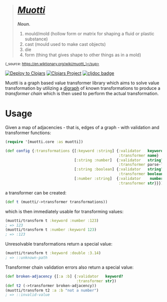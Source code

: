 
> # [_**Muotti**_](https://en.wiktionary.org/wiki/muotti)<br />
> _**Noun.**_
>
> 1. mould/mold (hollow form or matrix for shaping a fluid or plastic substance)
> 2. cast (mould used to make cast objects)
> 3. die
> 4. form (thing that gives shape to other things as in a mold)

<sup>(_source: https://en.wiktionary.org/wiki/muotti_)</sup>

[![Deploy to Clojars](https://github.com/esuomi/muotti/actions/workflows/deploy.yaml/badge.svg)](https://github.com/esuomi/muotti/actions/workflows/deploy.yaml)
[![Clojars Project](https://img.shields.io/clojars/v/fi.polycode/muotti.svg)](https://clojars.org/fi.polycode/muotti)
[![cljdoc badge](https://cljdoc.org/badge/fi.polycode/muotti)](https://cljdoc.org/jump/release/fi.polycode/muotti)


Muotti is a graph based value transformer library which aims
to solve value transformation by utilizing a [digraph](https://en.wikipedia.org/wiki/Directed_graph) of known
transformations to produce a _transformer chain_ which is then used to perform the actual transformation.

# Usage

Given a map of adjacencies - that is, edges of a graph - with validation and transformer functions:
```clojure
(require '[muotti.core :as muotti])

(def config {:transformations {[:keyword :string] {:validator   keyword?
                                                   :transformer name}
                               [:string :number]  {:validator   string?
                                                   :transformer parse-long}
                               [:string :boolean] {:validator   string?
                                                   :transformer boolean}
                               [:number :string]  {:validator    number?
                                                   :transformer str}}})
```

a transformer can be created:
```clojure
(def t (muotti/->transformer transformations))
```

which is then immediately usable for transforming values:
```clojure
(muotti/transform t :keyword :number :123)
; => 123
(muotti/transform t :number :keyword 123)
; => :123
```

Unresolvable transformations return a special value:
```clojure
(muotti/transform t :keyword :double :3.14)
; => ::unknown-path
```

Transformer chain validation errors also return a special value:
```clojure
(def broken-adjacency {[:a :b] {:validator   keyword?
                                :transformer str})
(def t2 (->transformer broken-adjacency))
(muotti/transform t2 :a :b "not a number")
; => ::invalid-value
```
